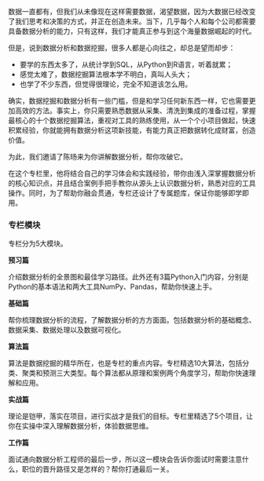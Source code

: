 数据一直都有，但我们从未像现在这样需要数据，渴望数据，因为大数据已经改变了我们思考和决策的方式，并正在创造未来。当下，几乎每个人和每个公司都需要具备数据分析的能力，只有这样，我们才能真正参与到这个海量数据崛起的时代。

但是，说到数据分析和数据挖掘，很多人都是心向往之，却总是望而却步：

- 要学的东西太多了，从统计学到SQL，从Python到R语言，听着就累；
- 感觉太难了，数据挖掘算法根本学不明白，真叫人头大；
- 也学了不少东西，但觉得很理论，完全不知道该怎么用。

确实，数据挖掘和数据分析有一些门槛，但是和学习任何新东西一样，它也需要更加高效的方法。事实上，你只需要熟悉数据从采集、清洗到集成的准备过程，掌握最核心的十个数据挖掘算法，重视对工具的熟练使用，从一个个小项目做起，快速积累经验，你就能拥有数据分析这项新技能，有能力真正把数据转化成财富，创造价值。

为此，我们邀请了陈旸来为你讲解数据分析，帮你攻破它。

在这个专栏里，他将结合自己的学习体会和实践经验，带你由浅入深掌握数据分析的核心知识点，并且结合案例手把手教你从源头上认识数据分析，熟悉对应的工具操作。同时，为了帮助你融会贯通，专栏还设计了专属题库，保证你能够即学即用。

### 专栏模块

专栏分为5大模块。

**预习篇**

介绍数据分析的全景图和最佳学习路径。此外还有3篇Python入门内容，分别是Python的基本语法和两大工具NumPy、Pandas，帮助你快速上手。

**基础篇**

帮你梳理数据分析的流程，了解数据分析的方方面面。包括数据分析的基础概念、数据采集、数据处理以及数据可视化。

**算法篇**

算法是数据挖掘的精华所在，也是专栏的重点内容。专栏精选10大算法，包括分类、聚类和预测三大类型。每个算法都从原理和案例两个角度学习，帮助你快速理解和应用。

**实战篇**

理论是铠甲，落实在项目，进行实战才是我们的目标。专栏里精选了5个项目，让你在实操中深入理解数据分析，体验数据思维。

**工作篇**

面试通向数据分析工程师的最后一步，所以这一模块会告诉你面试时需要注意什么，职位的晋升路径又是怎样的？帮你打通最后一关。